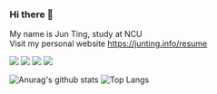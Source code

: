 ### Hi there 👋
My name is Jun Ting, study at NCU
<br>
Visit my personal website
https://junting.info/resume

![](https://img.shields.io/badge/license-Java_OCA-green)
![](https://img.shields.io/badge/license-Java_OCP-green)
![](https://img.shields.io/badge/license-JavaEE%20Web-green)
![](https://img.shields.io/badge/license-CCP-blue)


![Anurag's github stats](https://github-readme-stats.vercel.app/api?username=JunTingLin&layout=compact)
![Top Langs](https://github-readme-stats.vercel.app/api/top-langs/?username=JunTingLin&layout=compact)




<!--
**JunTingLin/JunTingLin** is a ✨ _special_ ✨ repository because its `README.md` (this file) appears on your GitHub profile.

Here are some ideas to get you started:

- 🔭 I’m currently working on ...
- 🌱 I’m currently learning ...
- 👯 I’m looking to collaborate on ...
- 🤔 I’m looking for help with ...
- 💬 Ask me about ...
- 📫 How to reach me: ...
- 😄 Pronouns: ...
- ⚡ Fun fact: ...
-->
